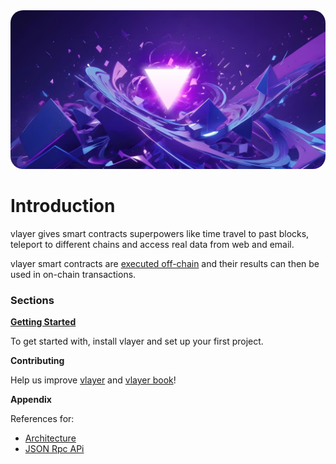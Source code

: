 <img src="images/cover.jpg" style="border-radius: 20px">

# Introduction

vlayer gives smart contracts superpowers like time travel to past blocks, teleport to different chains and access real data from web and email.

vlayer smart contracts are [executed off-chain](/getting-started/first-steps.html#off-chain-execution) and their results can then be used in on-chain transactions.

### Sections

**[Getting Started](./getting-started/installation.md)**

To get started with, install vlayer and set up your first project.

**Contributing**

Help us improve [vlayer](./contributing/vlayer.md) and [vlayer book](./contributing/book.md)!

**Appendix**

References for:
- [Architecture](./appendix/architecture.md)
- [JSON Rpc APi](./appendix/api.md)


